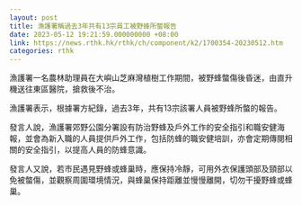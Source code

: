 ```yaml
---
layout: post
title: 漁護署稱過去3年共有13宗員工被野蜂所螫報告
date: 2023-05-12 19:21:59.000000000 +08:00
link: https://news.rthk.hk/rthk/ch/component/k2/1700354-20230512.htm
categories: rthk
---
```


漁護署一名農林助理員在大嶼山芝麻灣植樹工作期間，被野蜂螫傷後昏迷，由直升機送往東區醫院，搶救後不治。

漁護署表示，根據署方紀錄，過去3年，共有13宗該署人員被野蜂所螫的報告。

發言人說，漁護署郊野公園分署設有防治野蜂及戶外工作的安全指引和職安健海報，並會為新入職的人員提供戶外工作，包括防蜂的職安健培訓，亦會定期傳閱相關的安全指引，以提高人員的防蜂意識。

發言人又說，若市民遇見野蜂或蜂巢時，應保持冷靜，可用外衣保護頭部及頸部以免被螫傷，並觀察周圍環境情況，與蜂巢保持距離並慢慢離開，切勿干擾野蜂或蜂巢。
